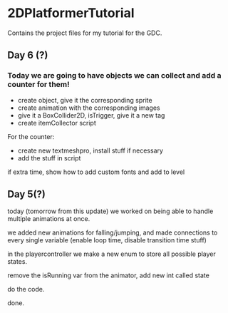 # 2DPlatformerTutorial
Contains the project files for my tutorial for the GDC.

## Day 6 (?)

### Today we are going to have objects we can collect and add a counter for them!

- create object, give it the corresponding sprite
- create animation with the corresponding images
- give it a BoxCollider2D, isTrigger, give it a new tag
- create itemCollector script

For the counter:
- create new textmeshpro, install stuff if necessary
- add the stuff in script

if extra time, show how to add custom fonts and add to level


## Day 5(?)

today (tomorrow from this update) we worked on being able to handle multiple animations at once.

we added new animations for falling/jumping, and made connections to every single variable (enable loop time, disable transition time stuff) 

in the playercontroller we make a new enum to store all possible player states.

remove the isRunning var from the animator, add new int called state

do the code.

done.
